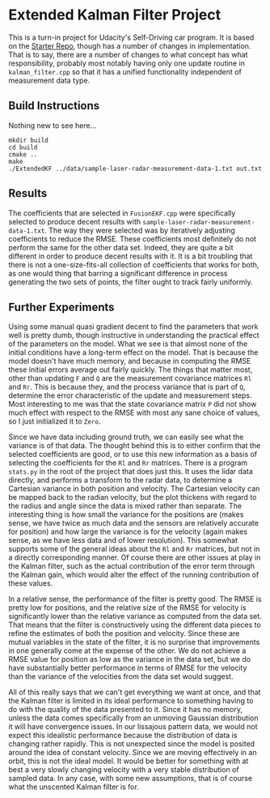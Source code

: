 # Extended Kalman Filter Project

This is a turn-in project for Udacity's Self-Driving car program.  It 
is based on the [Starter Repo](https://github.com/udacity/CarND-Extended-Kalman-Filter-Project), though
has a number of changes in implementation.  That is to say, there are a number
of changes to what concept has what responsibility, probably most notably 
having only one update routine in `kalman_filter.cpp` so that it has a unified
functionality independent of measurement data type. 



## Build Instructions

Nothing new to see here...

```
mkdir build
cd build
cmake ..
make
./ExtendedKF ../data/sample-laser-radar-measurement-data-1.txt out.txt
```



## Results

The coefficients that are selected in `FusionEKF.cpp` were specifically selected to produce
decent results with `sample-laser-radar-measurement-data-1.txt`.  The way they were selected 
was by iteratively adjusting coefficients to reduce the RMSE.  These coefficients most 
definitely do not perform the same for the other data set.  Indeed, they are quite a bit different
in order to produce decent results with it.  It is a bit troubling that there is not a 
one-size-fits-all collection of coefficients that works for both, as one would thing that barring
a significant difference in process generating the two sets of points, the filter ought to
track fairly uniformly.



## Further Experiments

Using some manual quasi gradient decent to find the parameters that work well is pretty dumb, 
though instructive in understanding the practical effect of the parameters on the model.  What we
see is that almost none of the initial conditions have a long-term effect on the model.  That is
because the model doesn't have much memory, and because in computing the RMSE these initial errors 
average out fairly quickly.  The things that matter most, other than updating `F` and `Q` are the
measurement covariance matrices `Rl` and `Rr`.  This is because they, and the process variance that
is part of `Q`, determine the error characteristic of the update and measurement steps.  Most interesting
to me was that the state covariance matrix `P` did not show much effect with respect to the RMSE with
most any sane choice of values, so I just initialized it to `Zero`.

Since we have data including ground truth, we can easily see what the variance is of that data.  The
thought behind this is to either confirm that the selected coefficients are good, or to use this
new information as a basis of selecting the coefficients for the `Rl` and `Rr` matrices.  There is a 
program `stats.py` in the root of the project that does just this.  It uses the lidar data directly,
and performs a transform to the radar data, to determine a Cartesian variance in both position
and velocity.  The Cartesian velocity can be mapped back to the radian velocity, but the plot thickens
with regard to the radius and angle since the data is mixed rather than separate.  The interesting thing
is how small the variance for the positions are (makes sense, we have twice as much data and the sensors
are relatively accurate for position) and how large the variance is for the velocity (again makes sense,
as we have less data and of lower resolution).  This somewhat supports some of the general ideas about
the `Rl` and `Rr` matrices, but not in a directly corresponding manner.  Of course there are other
issues at play in the Kalman filter, such as the actual contribution of the error term through 
the Kalman gain, which would alter the effect of the running contribution of these values.

In a relative sense, the performance of the filter is pretty good.  The RMSE is pretty low 
for positions, and the relative size of the RMSE for velocity is significantly lower than
the relative variance as computed from the data set.  That means that the filter is constructively
using the different data pieces to refine the estimates of both the position and velocity.  Since these
are mutual variables in the state of the filter, it is no surprise that improvements in one
generally come at the expense of the other.  We do not achieve a RMSE value for position as low as 
the variance in the data set, but we do have substantially better performance in terms of RMSE for
the velocity than the variance of the velocities from the data set would suggest. 

All of this really says that we can't get everything we want at once, and that the Kalman filter is 
limited in its ideal performance to something having to do with the quality of the data presented to 
it.  Since it has no memory, unless the data comes specifically from an unmoving Gaussian distribution
it will have convergence issues.  In our lissajous pattern data, we would not expect this idealistic
performance because the distribution of data is changing rather rapidly.  This is not unexpected 
since the model is posited around the idea of constant velocity.  Since we are moving effectively in
an orbit, this is not the ideal model.  It would be better for something with at best a very slowly
changing velocity with a very stable distribution of sampled data.  In any case, with some new 
assumptions, that is of course what the unscented Kalman filter is for.
